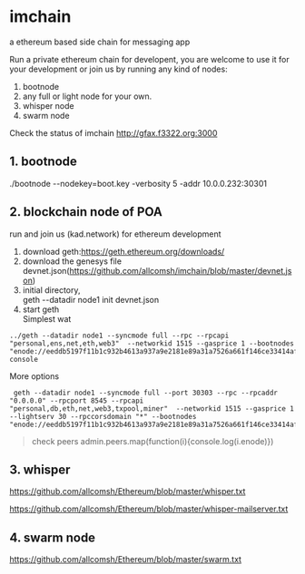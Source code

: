 # imchain
a ethereum based side chain for messaging app

Run a private ethereum chain for developent, you are welcome to use it for your development or join us by running any kind of nodes:
1. bootnode
2. any full or light node for your own.
3. whisper node
4. swarm node

Check the status of imchain
http://gfax.f3322.org:3000

## 1. bootnode
./bootnode --nodekey=boot.key -verbosity 5 -addr 10.0.0.232:30301
## 2. blockchain node of POA
run and join us (kad.network) for ethereum development
1. download geth:https://geth.ethereum.org/downloads/ 
2. download the genesys file devnet.json(https://github.com/allcomsh/imchain/blob/master/devnet.json)
3. initial directory,  
    geth --datadir node1 init devnet.json
4.  start geth   
Simplest wat
```
../geth --datadir node1 --syncmode full --rpc --rpcapi "personal,ens,net,eth,web3"  --networkid 1515 --gasprice 1 --bootnodes "enode://eeddb5197f11b1c932b4613a937a9e2181e89a31a7526a661f146ce33414af4dfa5409639a24622559eb25f20fb16772ccdd81aa8d2764e2dbe77efa17d2295b@52.69.37.48:30301,enode://399c40c76434dbab54647d3310789e27bde00bb0ecff77c7d90efd76a862f99d6b2465c828d3eea59b7020329b765df7be480910e4e94fe0321e990aa6153eaa@118.190.79.30:30301" console
```
More options
``` 
 geth --datadir node1 --syncmode full --port 30303 --rpc --rpcaddr "0.0.0.0" --rpcport 8545 --rpcapi "personal,db,eth,net,web3,txpool,miner"  --networkid 1515 --gasprice 1  --lightserv 30 --rpccorsdomain "*" --bootnodes "enode://eeddb5197f11b1c932b4613a937a9e2181e89a31a7526a661f146ce33414af4dfa5409639a24622559eb25f20fb16772ccdd81aa8d2764e2dbe77efa17d2295b@52.69.37.48:30301,enode://399c40c76434dbab54647d3310789e27bde00bb0ecff77c7d90efd76a862f99d6b2465c828d3eea59b7020329b765df7be480910e4e94fe0321e990aa6153eaa@118.190.79.30:30301"console
```
> check peers
admin.peers.map(function(i){console.log(i.enode)})

## 3. whisper
https://github.com/allcomsh/Ethereum/blob/master/whisper.txt

https://github.com/allcomsh/Ethereum/blob/master/whisper-mailserver.txt
## 4. swarm node
https://github.com/allcomsh/Ethereum/blob/master/swarm.txt
